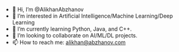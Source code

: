 - 👋 Hi, I’m @AlikhanAbzhanov
- 👀 I’m interested in Artificial Intelligence/Machine Learning/Deep Learning
- 🌱 I’m currently learning Python, Java, and C++.
- 💞️ I’m looking to collaborate on AI/ML/DL projects.
- 📫 How to reach me: alikhan@abzhanov.com

<!---
AlikhanAbzhanov/AlikhanAbzhanov is a ✨ special ✨ repository because its `README.md` (this file) appears on your GitHub profile.
You can click the Preview link to take a look at your changes.
--->
